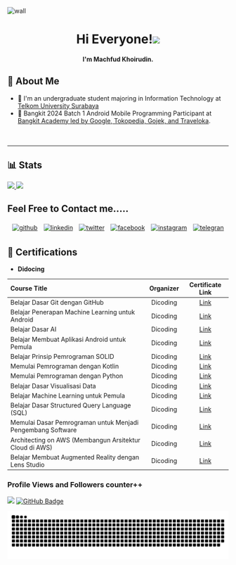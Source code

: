 ![wall](https://github.com/machfudik/machfudik/assets/169963261/6788d355-5c6e-4481-94e8-11b3f5249931)

<h1 align="center">Hi Everyone!<img src="https://raw.githubusercontent.com/MartinHeinz/MartinHeinz/master/wave.gif" width="30px"></h1>
<h4 align="center">I'm Machfud Khoirudin.</h4>


## 🔎 About Me
- 🌱 I'm an undergraduate student majoring in Information Technology at [Telkom University Surabaya](https://surabaya.telkomuniversity.ac.id/)
- 📑 Bangkit 2024 Batch 1 Android Mobile Programming Participant at [Bangkit Academy led by Google, Tokopedia, Gojek, and Traveloka](https://grow.google/intl/id_id/bangkit/).<br><br><br>
---
## 📊 Stats

<p align="left">
<a href="https://github.com/machfudik">
  <img height="180em" src="https://github-readme-stats-eight-theta.vercel.app/api?username=machfudik&show_icons=true&theme=algolia&include_all_commits=true&count_private=true"/>
  <img height="180em" src="https://github-readme-stats-eight-theta.vercel.app/api/top-langs/?username=machfudik&layout=compact&langs_count=8&theme=algolia"/>
</a>
</p>


## Feel Free to Contact me.....

<p align="center">
	<a href="https://github.com/machfudik"><img alt="github" width="10%" style="padding:5px" src="https://img.icons8.com/clouds/100/000000/github.png"/></a>
	<a href="https://www.linkedin.com/in/machfudichsan/"><img alt="linkedin" width="10%" style="padding:5px" src="https://img.icons8.com/clouds/100/000000/linkedin.png"/></a>
	<a href="https://x.com/Machfudichsank"><img alt="twitter" width="10%" style="padding:5px" src=https://github.com/machfudik/machfudik/assets/169963261/fb3c99b4-1664-4c18-b864-dcebb31b4217"/></a>
	<a href="https://web.facebook.com/machfudkhoir"><img alt="facebook" width="10%" style="padding:5px" src="https://img.icons8.com/clouds/100/000000/facebook-new.png"/></a>
	<a href="https://www.instagram.com/machfudsan/"><img alt="instagram" width="10%" style="padding:5px" src="https://img.icons8.com/clouds/100/000000/instagram.png"/></a>
	<a href="https://t.me/ijklmnopy/"><img alt="telegran" width="10%" style="padding:5px" src="https://github.com/machfudik/machfudik/assets/169963261/0aae9c2f-a316-49bb-b5f9-1d576a5f9149"/></a>
</p>


## 📄 Certifications
 - **Didocing**

 
| Course Title| Organizer | Certificate Link |
| :---        |    :----:   |          :----: |
| Belajar Dasar Git dengan GitHub      | Dicoding       | [Link](https://www.dicoding.com/certificates/N9ZOM59V6PG5)   |
| Belajar Penerapan Machine Learning untuk Android      | Dicoding       | [Link](https://www.dicoding.com/certificates/L4PQ14JLOXO1)   |
| Belajar Dasar AI      | Dicoding       | [ Link](https://www.dicoding.com/certificates/JMZV31EY3PN9)  |
| Belajar Membuat Aplikasi Android untuk Pemula       | Dicoding       | [Link](https://www.dicoding.com/certificates/1OP8W12G8XQK)  |
| Belajar Prinsip Pemrograman SOLID      | Dicoding      |[ Link](https://www.dicoding.com/certificates/0LZ06O733Z65)   |
| Memulai Pemrograman dengan Kotlin      | Dicoding       |[ Link](https://www.dicoding.com/certificates/N9ZOORN38ZG5)   |
| Memulai Pemrograman dengan Python | Dicoding       | [ Link](https://www.dicoding.com/certificates/ERZR1K29OZYV)   |
| Belajar Dasar Visualisasi Data    | Dicoding       | [ Link](https://www.dicoding.com/certificates/72ZDV7K2QZYW)   |
| Belajar Machine Learning untuk Pemula    | Dicoding       | [ Link](https://www.dicoding.com/certificates/MEPJNJ25QX3V)   |
| Belajar Dasar Structured Query Language (SQL)     | Dicoding       | [ Link](https://www.dicoding.com/certificates/GRX52MN1YX0M)   |
| Memulai Dasar Pemrograman untuk Menjadi Pengembang Software      | Dicoding       | [ Link](https://www.dicoding.com/certificates/JMZV10YKNXN9)  |
| Architecting on AWS (Membangun Arsitektur Cloud di AWS)    | Dicoding       | [ Link](https://www.dicoding.com/certificates/4EXG4KG2DPRL)  |
| Belajar Membuat Augmented Reality dengan Lens Studio     | Dicoding       |  [ Link](https://www.dicoding.com/certificates/1RXY62GRQZVM)   |

 
<!-- next update 
1. each category for certificate
2. add knowlage language

| Header      | Title       | Here's this   |
| Header      | Title       | Here's this   |
| Header      | Title       | Here's this   |
   - [Certificate Link](https://www.dicoding.com/certificates/)
   - [Certificate Link](https://www.dicoding.com/certificates/)
   - [Certificate Link](https://www.dicoding.com/certificates/)
   - [Certificate Link](https://www.dicoding.com/certificates/)
   - [Certificate Link](https://www.dicoding.com/certificates/)
   - [Certificate Link](https://www.dicoding.com/certificates/)
   - [Certificate Link](https://www.dicoding.com/certificates/)
   - [Certificate Link](https://www.dicoding.com/certificates/)
   - [Certificate Link](https://www.dicoding.com/certificates/)
   - [Certificate Link](https://www.dicoding.com/certificates/)
-->
### Profile Views and Followers counter++

![](https://komarev.com/ghpvc/?username=machfudik&color=green)
<a href="https://github.com/machfudik?tab=followers"><img src="https://img.shields.io/github/followers/machfudik?label=Followers&style=social" alt="GitHub Badge"></a>

![Snake animation](https://raw.githubusercontent.com/machfudik/machfudik/output/github-contribution-grid-snake-dark.svg)

<!--
![Visitor Count](https://profile-counter.glitch.me/{machfudik}/count.svg)

- 🔭 I’m currently working on ...
- 🌱 I’m currently learning ...
- 👯 I’m looking to collaborate on ...
- 🤔 I’m looking for help with ...
- 💬 Ask me about ...
- 📫 How to reach me: ...
- 😄 Pronouns: ...
- ⚡ Fun fact: ...
-->
